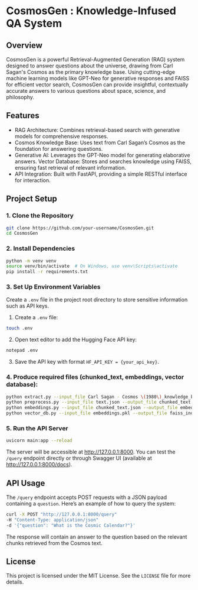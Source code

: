 # CosmosGen :  Knowledge-Infused QA System
## Overview
CosmosGen is a powerful Retrieval-Augmented Generation (RAG) system designed to answer questions about the universe, drawing from Carl Sagan's Cosmos as the primary knowledge base. Using cutting-edge machine learning models like GPT-Neo for generative responses and FAISS for efficient vector search, CosmosGen can provide insightful, contextually accurate answers to various questions about space, science, and philosophy.

## Features
- RAG Architecture: Combines retrieval-based search with generative models for comprehensive responses.
- Cosmos Knowledge Base: Uses text from Carl Sagan’s Cosmos as the foundation for answering questions.
- Generative AI: Leverages the GPT-Neo model for generating elaborative answers.
Vector Database: Stores and searches knowledge using FAISS, ensuring fast retrieval of relevant information.
- API Integration: Built with FastAPI, providing a simple RESTful interface for interaction.
## Project Setup
### 1. Clone the Repository
```bash
git clone https://github.com/your-username/CosmosGen.git
cd CosmosGen
```

### 2. Install Dependencies
```bash
python -m venv venv
source venv/bin/activate  # On Windows, use venv\Scripts\activate
pip install -r requirements.txt
```

### 3. Set Up Environment Variables
Create a `.env` file in the project root directory to store sensitive information such as API keys.

1. Create a `.env` file:
```bash
touch .env
```

2. Open text editor to add the Hugging Face API key:

```bash
notepad .env
```
3. Save the API key with format `HF_API_KEY = {your_api_key}`.

### 4. Produce required files (chunked_text, embeddings, vector database):
```bash
python extract.py --input_file Carl Sagan - Cosmos \(1980\)_knowledge_base.pdf --output_file text.json\
python preprocess.py --input_file text.json --output_file chunked_text.json\
python embeddings.py --input_file chunked_text.json --output_file embeddings.pkl\
python vector_db.py --input_file embeddings.pkl --output_file faiss_index.bin
```

### 5. Run the API Server
```bash
uvicorn main:app --reload
```
The server will be accessible at http://127.0.0.1:8000. You can test the `/query` endpoint directly or through Swagger UI (available at http://127.0.0.1:8000/docs).

## API Usage
The `/query` endpoint accepts POST requests with a JSON payload containing a `question`. Here’s an example of how to query the system:
```bash
curl -X POST "http://127.0.0.1:8000/query"
-H "Content-Type: application/json"
-d '{"question": "What is the Cosmic Calendar?"}'
```

The response will contain an answer to the question based on the relevant chunks retrieved from the Cosmos text.

## License
This project is licensed under the MIT License. See the `LICENSE` file for more details.
